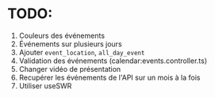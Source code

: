 # TODO:

1. Couleurs des événements
1. Événements sur plusieurs jours
1. Ajouter `event_location`, `all_day_event`
1. Validation des événements (calendar:events.controller.ts)
1. Changer vidéo de présentation
1. Recupérer les événements de l'API sur un mois à la fois
1. Utiliser useSWR
